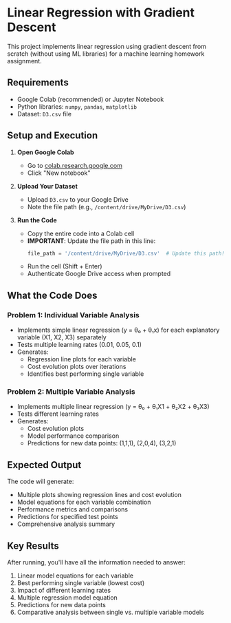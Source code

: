 # Linear Regression with Gradient Descent

This project implements linear regression using gradient descent from scratch (without using ML libraries) for a machine learning homework assignment.

## Requirements

- Google Colab (recommended) or Jupyter Notebook
- Python libraries: `numpy`, `pandas`, `matplotlib`
- Dataset: `D3.csv` file

## Setup and Execution

1. **Open Google Colab**
   - Go to [colab.research.google.com](https://colab.research.google.com)
   - Click "New notebook"

2. **Upload Your Dataset**
   - Upload `D3.csv` to your Google Drive
   - Note the file path (e.g., `/content/drive/MyDrive/D3.csv`)

3. **Run the Code**
   - Copy the entire code into a Colab cell
   - **IMPORTANT**: Update the file path in this line:
     ```python
     file_path = '/content/drive/MyDrive/D3.csv'  # Update this path!
     ```
   - Run the cell (Shift + Enter)
   - Authenticate Google Drive access when prompted

## What the Code Does

### Problem 1: Individual Variable Analysis
- Implements simple linear regression (y = θ₀ + θ₁x) for each explanatory variable (X1, X2, X3) separately
- Tests multiple learning rates (0.01, 0.05, 0.1)
- Generates:
  - Regression line plots for each variable
  - Cost evolution plots over iterations
  - Identifies best performing single variable

### Problem 2: Multiple Variable Analysis
- Implements multiple linear regression (y = θ₀ + θ₁X1 + θ₂X2 + θ₃X3)
- Tests different learning rates
- Generates:
  - Cost evolution plots
  - Model performance comparison
  - Predictions for new data points: (1,1,1), (2,0,4), (3,2,1)

## Expected Output

The code will generate:
- Multiple plots showing regression lines and cost evolution
- Model equations for each variable combination
- Performance metrics and comparisons
- Predictions for specified test points
- Comprehensive analysis summary

## Key Results

After running, you'll have all the information needed to answer:
1. Linear model equations for each variable
2. Best performing single variable (lowest cost)
3. Impact of different learning rates
4. Multiple regression model equation
5. Predictions for new data points
6. Comparative analysis between single vs. multiple variable models
